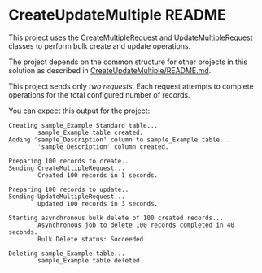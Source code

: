 ﻿# CreateUpdateMultiple README

This project uses the [CreateMultipleRequest](https://learn.microsoft.com/dotnet/api/microsoft.xrm.sdk.messages.createmultiplerequest) and [UpdateMultipleRequest](https://learn.microsoft.com/dotnet/api/microsoft.xrm.sdk.messages.updatemultiplerequest) classes to perform bulk create and update operations.

The project depends on the common structure for other projects in this solution as described in [CreateUpdateMultiple/README.md](../README.md).

This project sends only *two requests*. Each request attempts to complete operations for the total configured number of records.

You can expect this output for the project:

```
Creating sample_Example Standard table...
        sample_Example table created.
Adding 'sample_Description' column to sample_Example table...
        'sample_Description' column created.

Preparing 100 records to create..
Sending CreateMultipleRequest...
        Created 100 records in 1 seconds.

Preparing 100 records to update..
Sending UpdateMultipleRequest...
        Updated 100 records in 3 seconds.

Starting asynchronous bulk delete of 100 created records...
        Asynchronous job to delete 100 records completed in 40 seconds.
        Bulk Delete status: Succeeded

Deleting sample_Example table...
        sample_Example table deleted.
```
